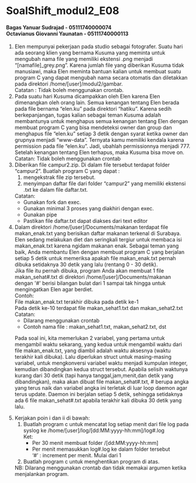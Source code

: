 # SoalShift_modul2_E08

#### Bagas Yanuar Sudrajad - 05111740000074 <br> Octavianus Giovanni Yaunatan - 05111740000113

<ol>
  <li>Elen mempunyai pekerjaan pada studio sebagai fotografer. Suatu hari ada seorang klien yang bernama Kusuma yang meminta untuk mengubah nama file yang memiliki ekstensi .png menjadi “[namafile]_grey.png”. Karena jumlah file yang diberikan Kusuma tidak manusiawi, maka Elen meminta bantuan kalian untuk membuat suatu program C yang dapat mengubah nama secara otomatis dan diletakkan pada direktori /home/[user]/modul2/gambar.
  <br>Catatan : Tidak boleh menggunakan crontab.</li>
  <li>Pada suatu hari Kusuma dicampakkan oleh Elen karena Elen dimenangkan oleh orang lain. Semua kenangan tentang Elen berada pada file bernama “elen.ku” pada direktori “hatiku”. Karena sedih berkepanjangan, tugas kalian sebagai teman Kusuma adalah membantunya untuk menghapus semua kenangan tentang Elen dengan membuat program C yang bisa mendeteksi owner dan group dan menghapus file “elen.ku” setiap 3 detik dengan syarat ketika owner dan grupnya menjadi “www-data”. Ternyata kamu memiliki kendala karena permission pada file “elen.ku”. Jadi, ubahlah permissionnya menjadi 777. Setelah kenangan tentang Elen terhapus, maka Kusuma bisa move on.
  <br>Catatan: Tidak boleh menggunakan crontab</li>
  <li>Diberikan file campur2.zip. Di dalam file tersebut terdapat folder “campur2”. 
  Buatlah program C yang dapat :
    <ol>
      <li>mengekstrak file zip tersebut.</li>
      <li>menyimpan daftar file dari folder “campur2” yang memiliki ekstensi .txt ke dalam file daftar.txt.</li>
    </ol>
  Catatan:
    <ul>
      <li>Gunakan fork dan exec.</li>
      <li>Gunakan minimal 3 proses yang diakhiri dengan exec.</li>
      <li>Gunakan pipe</li>
      <li>Pastikan file daftar.txt dapat diakses dari text editor</li>
    </ul>
  </li>
  <li>Dalam direktori /home/[user]/Documents/makanan terdapat file makan_enak.txt yang berisikan daftar makanan terkenal di Surabaya. Elen sedang melakukan diet dan seringkali tergiur untuk membaca isi makan_enak.txt karena ngidam makanan enak. Sebagai teman yang baik, Anda membantu Elen dengan membuat program C yang berjalan setiap 5 detik untuk memeriksa apakah file makan_enak.txt pernah dibuka setidaknya 30 detik yang lalu (rentang 0 - 30 detik).<br>
  Jika file itu pernah dibuka, program Anda akan membuat 1 file makan_sehat#.txt di direktori /home/[user]/Documents/makanan dengan '#' berisi bilangan bulat dari 1 sampai tak hingga untuk mengingatkan Elen agar berdiet.
  <br>Contoh:
  <br>File makan_enak.txt terakhir dibuka pada detik ke-1
  <br>Pada detik ke-10 terdapat file makan_sehat1.txt dan makan_sehat2.txt 
  <br>Catatan: 
    <ul>
      <li>Dilarang menggunakan crontab</li>
      <li>Contoh nama file : makan_sehat1.txt, makan_sehat2.txt, dst</li>
    </ul>
    
  Pada soal ini, kita memerlukan 2 variabel, yang pertama untuk mengambil waktu sekarang, yang kedua untuk mengambil waktu dari file makan_enak.txt, yang diambil adalah waktu aksesnya (waktu terakhir kali dibuka). Lalu diperlukan struct untuk masing-masing variabel, untuk mengkonversi variabel waktu menjadi kumpulan integer, kemudian dibandingkan kedua struct tersebut. Apabila selisih waktunya kurang dari 30 detik (tapi hanya tanggal,jam,menit,dan detik yang dibandingkan), maka akan dibuat file makan_sehat#.txt, # berupa angka yang terus naik dan variabel angka ini terletak di luar loop daemon agar terus update. Daemon ini berjalan setiap 5 detik, sehingga setidaknya ada 6 file makan_sehat#.txt apabila terakhir kali dibuka 30 detik yang lalu.
  </li>
  <li>Kerjakan poin i dan ii di bawah:
    <ol>
      <li>Buatlah program c untuk mencatat log setiap menit dari file log pada syslog ke /home/[user]/log/[dd:MM:yyyy-hh:mm]/log#.log
      <br>Ket:
        <ul>
          <li>Per 30 menit membuat folder /[dd:MM:yyyy-hh:mm]</li>
          <li>Per menit memasukkan log#.log ke dalam folder tersebut
              <br>‘#’ : increment per menit. Mulai dari 1</li>
        </ul></li>
      <li>Buatlah program c untuk menghentikan program di atas.</li>
    </ol>
  NB: Dilarang menggunakan crontab dan tidak memakai argumen ketika menjalankan program.
  </li>
</ol>
